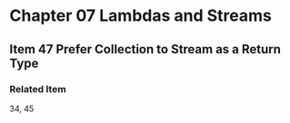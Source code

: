 # Chapter 07 Lambdas and Streams

## Item 47 Prefer Collection to Stream as a Return Type

### Related Item

34, 45